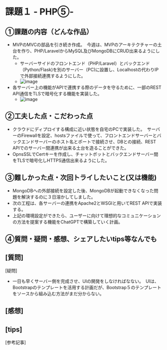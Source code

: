 # 課題１ - PHP⑤-

## ①課題の内容（どんな作品）
- MVPのMVCの部品を引き続き作成。　今週は、MVPのアーキテクチャーの土台を作り、PHP/LaravelからMySQL及びMongoDBにCRUD出来るようにした。
    - サーバーサイドのフロントエンド（PHP/Laravel）とバックエンド（Python/Flask)を別のサーバー（PC)に設置し、Localhostの代わりIPで外部接続連携するようにした。
    -   ![image](https://github.com/seimei-san/wip_dev_04/assets/53326909/b1771891-89c2-40e8-a620-2ae4238a9e55)
- 各サーバー上の機能がAPIで連携する際のデータを守るために、一部のREST API通信をTLSで暗号化する機能を実装した。
  - ![image](https://github.com/seimei-san/wip_dev_04/assets/53326909/9159bea3-bfe3-4f7c-bb0c-384a9939b6b4)
  

## ②工夫した点・こだわった点
- クラウドにディプロイする構成に近い状態を自宅のPCで実装した。　サーバーのFirewallを設定、hostsファイルで使って、フロントエンドサーバーとバックエンドサーバーのホスト名とポートで接続させ、DBとの接続、REST APIでのサーバー間連携が出来る土台を造ることができた。
- OpnsSSLでCertキーを作成し、チャットボットとバックエンドサーバー間をTLSで暗号化しHTTPS通信出来るようにした。

## ③難しかった点・次回トライしたいこと(又は機能)
- MongoDBへの外部接続を設定した後、MongoDBが起動できなくなった問題を解決するのに３日溶かしてしました。
- 次の工程は、各サーバーの連携をApache2とWSGIと用いてREST APIで実装する。
- 上記の環境設定ができたら、ユーザーに向けて理想的なコミュニケーションの方法を提案する機能をChatGPTで構築していく計画。
  
## ④質問・疑問・感想、シェアしたいtips等なんでも
[質問]
- 

[疑問]　
- 一日も早くサーバー側を完成させ、UIの開発をしなければなない。　UIは、Bootstrapのテンプレートを活用する計画だが、Bootstrap５のテンプレートをソースから組み込む方法がまだ分からない。

[感想]　
  -
[tips]　
  - 
[参考記事]

